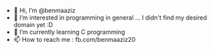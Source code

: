 - 👋 Hi, I’m @benmaaziz
- 👀 I’m interested in programming in general ... I didn't find my desired domain yet :D
- 🌱 I’m currently learning C programming
- 📫 How to reach me : fb.com/benmaaziz20

<!---
benmaaziz/benmaaziz is a ✨ special ✨ repository because its `README.md` (this file) appears on your GitHub profile.
You can click the Preview link to take a look at your changes.
--->
